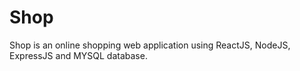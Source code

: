 # Shop
Shop is an online shopping web application using ReactJS, NodeJS, ExpressJS and MYSQL database.
